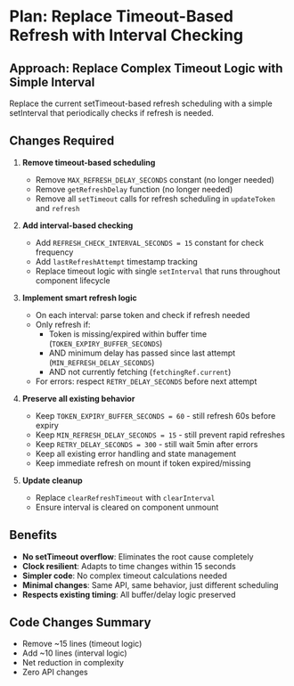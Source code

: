# Plan: Replace Timeout-Based Refresh with Interval Checking

## Approach: Replace Complex Timeout Logic with Simple Interval

Replace the current setTimeout-based refresh scheduling with a simple setInterval that periodically checks if refresh is needed.

## Changes Required

1. **Remove timeout-based scheduling**
   - Remove `MAX_REFRESH_DELAY_SECONDS` constant (no longer needed)
   - Remove `getRefreshDelay` function (no longer needed)
   - Remove all `setTimeout` calls for refresh scheduling in `updateToken` and `refresh`

2. **Add interval-based checking**
   - Add `REFRESH_CHECK_INTERVAL_SECONDS = 15` constant for check frequency
   - Add `lastRefreshAttempt` timestamp tracking
   - Replace timeout logic with single `setInterval` that runs throughout component lifecycle

3. **Implement smart refresh logic**
   - On each interval: parse token and check if refresh needed
   - Only refresh if:
     - Token is missing/expired within buffer time (`TOKEN_EXPIRY_BUFFER_SECONDS`)
     - AND minimum delay has passed since last attempt (`MIN_REFRESH_DELAY_SECONDS`)
     - AND not currently fetching (`fetchingRef.current`)
   - For errors: respect `RETRY_DELAY_SECONDS` before next attempt

4. **Preserve all existing behavior**
   - Keep `TOKEN_EXPIRY_BUFFER_SECONDS = 60` - still refresh 60s before expiry
   - Keep `MIN_REFRESH_DELAY_SECONDS = 15` - still prevent rapid refreshes  
   - Keep `RETRY_DELAY_SECONDS = 300` - still wait 5min after errors
   - Keep all existing error handling and state management
   - Keep immediate refresh on mount if token expired/missing

5. **Update cleanup**
   - Replace `clearRefreshTimeout` with `clearInterval`
   - Ensure interval is cleared on component unmount

## Benefits
- **No setTimeout overflow**: Eliminates the root cause completely
- **Clock resilient**: Adapts to time changes within 15 seconds
- **Simpler code**: No complex timeout calculations needed
- **Minimal changes**: Same API, same behavior, just different scheduling
- **Respects existing timing**: All buffer/delay logic preserved

## Code Changes Summary
- Remove ~15 lines (timeout logic)
- Add ~10 lines (interval logic)
- Net reduction in complexity
- Zero API changes